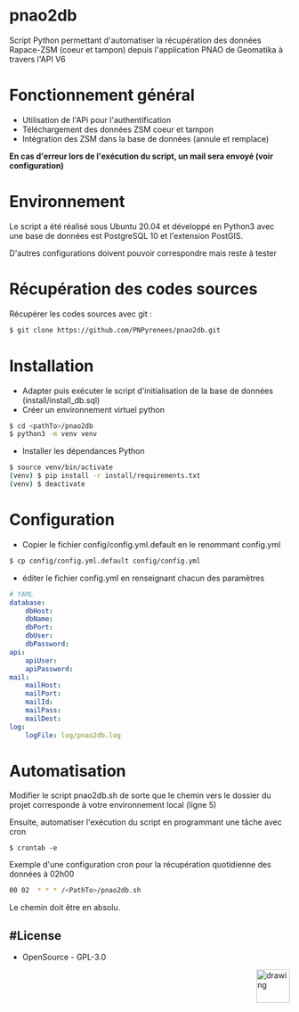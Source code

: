 # pnao2db
Script Python permettant d'automatiser la récupération des données Rapace-ZSM (coeur et tampon) depuis l'application PNAO de Geomatika à travers l'API V6

# Fonctionnement général
- Utilisation de l'APi pour l'authentification
- Téléchargement des données ZSM coeur et tampon
- Intégration des ZSM dans la base de données (annule et remplace)

**En cas d'erreur lors de l'exécution du script, un mail sera envoyé (voir configuration)**

# Environnement
Le script a été réalisé sous Ubuntu 20.04 et développé en Python3 avec une base de données est PostgreSQL 10 et l'extension PostGIS.

D'autres configurations doivent pouvoir correspondre mais reste à tester

# Récupération des codes sources
Récupérer les codes sources avec git :
```sh
$ git clone https://github.com/PNPyrenees/pnao2db.git
```

# Installation
 - Adapter puis exécuter le script d'initialisation de la base de données (install/install_db.sql)
 - Créer un environnement virtuel python
```sh
$ cd <pathTo>/pnao2db
$ python3 -m venv venv
```
 - Installer les dépendances Python
```sh
$ source venv/bin/activate
(venv) $ pip install -r install/requirements.txt
(venv) $ deactivate
```
 
# Configuration
 - Copier le fichier config/config.yml.default en le renommant config.yml
```sh
$ cp config/config.yml.default config/config.yml
```
 - éditer le fichier config.yml en renseignant chacun des paramètres
```yaml
# YAML
database:
    dbHost: 
    dbName: 
    dbPort: 
    dbUser: 
    dbPassword: 
api:
    apiUser: 
    apiPassword: 
mail:
    mailHost: 
    mailPort: 
    mailId: 
    mailPass: 
    mailDest:
log:
    logFile: log/pnao2db.log
```

# Automatisation
Modifier le script pnao2db.sh de sorte que le chemin vers le dossier du projet corresponde à votre environnement local (ligne 5)

Ensuite, automatiser l'exécution du script en programmant une tâche avec cron
```
$ crontab -e 
```

Exemple d'une configuration cron pour la récupération quotidienne des données à 02h00 
```sh
00 02  * * * /<PathTo>/pnao2db.sh
```
Le chemin doit être en absolu.

#License
----
 - OpenSource - GPL-3.0
 
<a href="http://www.pyrenees-parcnational.fr" target="_blank"><img align="right" src="https://user-images.githubusercontent.com/85548796/134628003-895ecb51-fab1-4993-9cb9-53c3ea52d58b.png" alt="drawing" height="60"/></a>

[Geomatika]: <https://www.geomatika.fr/>
[PNAO]: https://pnao.geomatika.fr/
